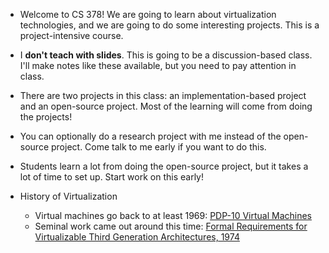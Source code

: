 * Welcome to CS 378! We are going to learn about virtualization
technologies, and we are going to do some interesting projects. This
is a project-intensive course.

* I **don't teach with slides**. This is going to be a
  discussion-based class. I'll make notes like these available, but
  you need to pay attention in class.

* There are two projects in this class: an implementation-based
  project and an open-source project. Most of the learning will come
  from doing the projects!

* You can optionally do a research project with me instead of the
  open-source project. Come talk to me early if you want to do this.
    
* Students learn a lot from doing the open-source project, but it
  takes a lot of time to set up. Start work on this early!
    
* History of Virtualization
    * Virtual machines go back to at least 1969: [PDP-10 Virtual Machines](https://dl.acm.org/citation.cfm?id=803947)
    * Seminal work came out around this time: [Formal Requirements for Virtualizable Third Generation Architectures, 1974](https://profsandhu.com/cs6393_s14/popek-goldberg-1974.pdf)        

    